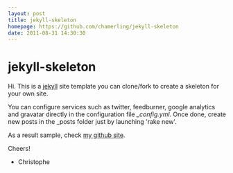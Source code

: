 ```yaml
---
layout: post
title: jekyll-skeleton
homepage: https://github.com/chamerling/jekyll-skeleton
date: 2011-08-31 14:30:30
---
```

# jekyll-skeleton

Hi. This is a [jekyll](https://github.com/mojombo/jekyll) site template you can clone/fork to create a skeleton for your own site.

You can configure services such as twitter, feedburner, google analytics and gravatar directly in the configuration file *_config.yml*. Once done, create new posts in the _posts folder just by launching 'rake new'.

As a result sample, check [my github site](http://chamerling.github.com).

Cheers!

- Christophe

